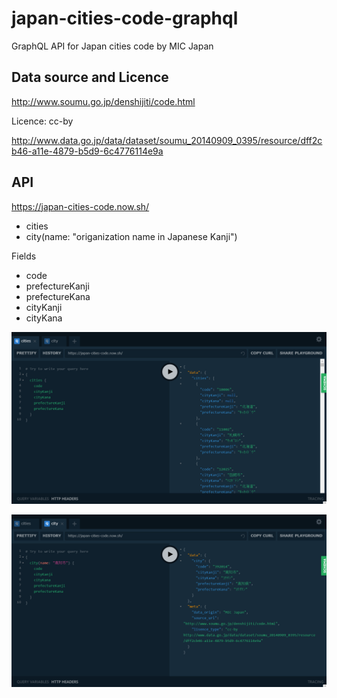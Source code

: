 # japan-cities-code-graphql
GraphQL API for Japan cities code by MIC Japan

## Data source and Licence

http://www.soumu.go.jp/denshijiti/code.html

Licence: cc-by

http://www.data.go.jp/data/dataset/soumu_20140909_0395/resource/dff2cb46-a11e-4879-b5d9-6c4776114e9a

## API 

https://japan-cities-code.now.sh/

- cities
- city(name: "origanization name in Japanese Kanji")

Fields

- code
- prefectureKanji
- prefectureKana
- cityKanji
- cityKana


![](2018-10-14-13-18-41.png)

![](2018-10-14-13-20-21.png)